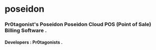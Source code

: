 # poseidon
### Pr0tagonist's Poseidon Poseidon Cloud POS (Point of Sale) Billing Software .
#### Developers : Pr0tagonists .
